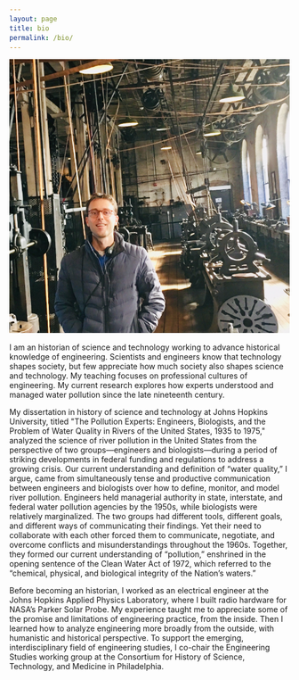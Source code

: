 ```yaml
---
layout: page
title: bio
permalink: /bio/
---
```


![](/assets/ryan.jpg)

I am an historian of science and technology working to advance historical knowledge of engineering. Scientists and engineers know that technology shapes society, but few appreciate how much society also shapes science and technology. My teaching focuses on professional cultures of engineering. My current research explores how experts understood and managed water pollution since the late nineteenth century. 

My dissertation in history of science and technology at Johns Hopkins University, titled "The Pollution Experts: Engineers, Biologists, and the Problem of Water Quality in Rivers of the United States, 1935 to 1975," analyzed the science of river pollution in the United States from the perspective of two groups—engineers and biologists—during a period of striking developments in federal funding and regulations to address a growing crisis. Our current understanding and definition of “water quality,” I argue, came from simultaneously tense and productive communication between engineers and biologists over how to define, monitor, and model river pollution. Engineers held managerial authority in state, interstate, and federal water pollution agencies by the 1950s, while biologists were relatively marginalized. The two groups had different tools, different goals, and different ways of communicating their findings. Yet their need to collaborate with each other forced them to communicate, negotiate, and overcome conflicts and misunderstandings throughout the 1960s. Together, they formed our current understanding of “pollution,” enshrined in the opening sentence of the Clean Water Act of 1972, which referred to the “chemical, physical, and biological integrity of the Nation’s waters.”

Before becoming an historian, I worked as an electrical engineer at the Johns Hopkins Applied Physics Laboratory, where I built radio hardware for NASA’s Parker Solar Probe. My experience taught me to appreciate some of the promise and limitations of engineering practice, from the inside. Then I learned how to analyze engineering more broadly from the outside, with humanistic and historical perspective. To support the emerging, interdisciplinary field of engineering studies, I co-chair the Engineering Studies working group at the Consortium for History of Science, Technology, and Medicine in Philadelphia.
